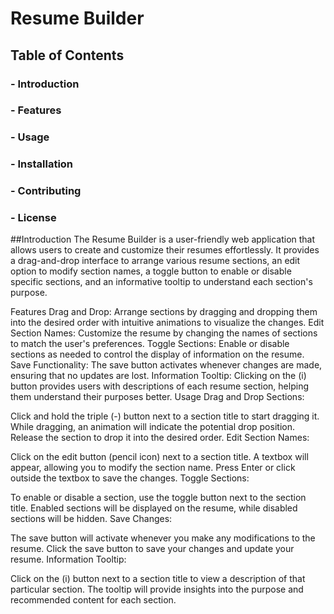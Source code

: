 # Resume Builder
## Table of Contents
### - Introduction
### - Features
### - Usage
### - Installation
### - Contributing
### - License
##Introduction
The Resume Builder is a user-friendly web application that allows users to create and customize their resumes effortlessly. It provides a drag-and-drop interface to arrange various resume sections, an edit option to modify section names, a toggle button to enable or disable specific sections, and an informative tooltip to understand each section's purpose.

Features
Drag and Drop: Arrange sections by dragging and dropping them into the desired order with intuitive animations to visualize the changes.
Edit Section Names: Customize the resume by changing the names of sections to match the user's preferences.
Toggle Sections: Enable or disable sections as needed to control the display of information on the resume.
Save Functionality: The save button activates whenever changes are made, ensuring that no updates are lost.
Information Tooltip: Clicking on the (i) button provides users with descriptions of each resume section, helping them understand their purposes better.
Usage
Drag and Drop Sections:

Click and hold the triple (-) button next to a section title to start dragging it.
While dragging, an animation will indicate the potential drop position.
Release the section to drop it into the desired order.
Edit Section Names:

Click on the edit button (pencil icon) next to a section title.
A textbox will appear, allowing you to modify the section name.
Press Enter or click outside the textbox to save the changes.
Toggle Sections:

To enable or disable a section, use the toggle button next to the section title.
Enabled sections will be displayed on the resume, while disabled sections will be hidden.
Save Changes:

The save button will activate whenever you make any modifications to the resume.
Click the save button to save your changes and update your resume.
Information Tooltip:

Click on the (i) button next to a section title to view a description of that particular section.
The tooltip will provide insights into the purpose and recommended content for each section.
